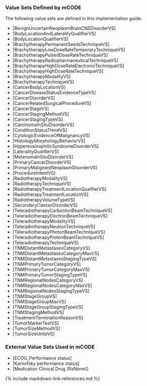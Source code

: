 ### Value Sets Defined by mCODE

The following value sets are defined in this implementation guide:

* [BenignUncertainNeoplasmBrainCNSDisorderVS]
* [BodyLocationAndLateralityQualifierVS]
* [BodyLocationQualifierVS]
* [BrachytherapyPermanentSeedsTechniqueVS]
* [BrachytherapyLowDoseRateTemporaryTechniqueVS]
* [BrachytherapyPulsedDoseRateTechniqueVS]
* [BrachytherapyRadiopharmaceuticalTechniqueVS]
* [BrachytherapyHighDoseRateElectronicTechniqueVS]
* [BrachytherapyHighDoseRateTechniqueVS]
* [BrachytherapyModalityVS]
* [BrachytherapyTechniqueVS]
* [CancerBodyLocationVS]
* [CancerDiseaseStatusEvidenceTypeVS]
* [CancerDisorderVS]
* [CancerRelatedSurgicalProcedureVS]
* [CancerStageVS]
* [CancerStagingMethodVS]
* [CancerStagingTypeVS]
* [CarcinomaInSituDisorderVS]
* [ConditionStatusTrendVS]
* [CytologicEvidenceOfMalignancyVS]
* [HistologyMorphologyBehaviorVS]
* [HypereosinophilicSyndromeDisorderVS]
* [LateralityQualifierVS]
* [MelanomaInSituDisorderVS]
* [PrimaryCancerDisorderVS]
* [PrimaryMalignantNeoplasmDisorderVS]
* [ProcedureIntentVS]
* [RadiotherapyModalityVS]
* [RadiotherapyTechniqueVS]
* [RadiotherapyTreatmentLocationQualifierVS]
* [RadiotherapyTreatmentLocationVS]
* [RadiotherapyVolumeTypeVS]
* [SecondaryCancerDisorderVS]
* [TeleradiotherapyCarbonIonBeamTechniqueVS]
* [TeleradiotherapyElectronBeamTechniqueVS]
* [TeleradiotherapyModalityVS]
* [TeleradiotherapyNeutronTechniqueVS]
* [TeleradiotherapyPhotonBeamTechniqueVS]
* [TeleradiotherapyProtonBeamTechniqueVS]
* [TeleradiotherapyTechniqueVS]
* [TNMDistantMetastasesCategoryVS]
* [TNMDistantMetastasesCategoryMaxVS]
* [TNMDistantMetastasesStagingTypeVS]
* [TNMPrimaryTumorCategoryVS]
* [TNMPrimaryTumorCategoryMaxVS]
* [TNMPrimaryTumorStagingTypeVS]
* [TNMRegionalNodesCategoryVS]
* [TNMRegionalNodesCategoryMaxVS]
* [TNMRegionalNodesStagingTypeVS]
* [TNMStageGroupVS]
* [TNMStageGroupMaxVS]
* [TNMStageGroupStagingTypeVS]
* [TNMStagingMethodVS]
* [TreatmentTerminationReasonVS]
* [TumorMarkerTestVS]
* [TumorSizeMethodVS]
* [TumorSizeUnitsVS]

### External Value Sets Used in mCODE

* [ECOG_Performance status]
* [Karnofsky performance status]
* [Medication Clinical Drug (RxNorm)]

{% include markdown-link-references.md %}
